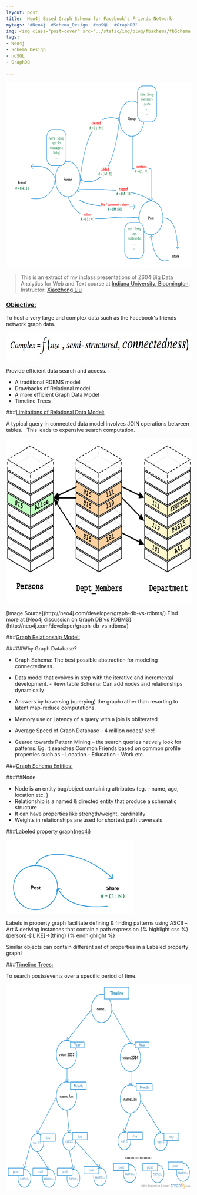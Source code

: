 ```yaml
---
layout: post
title:  Neo4j Based Graph Schema for Facebook’s Friends Network
mytags: "#Neo4j  #Schema_Design  #noSQL  #GraphDB"
img: <img class="post-cover" src="../static/img/blog/fbschema/fbSchema.png" border="5" alt="Responsive image">
tags:
- Neo4j
- Schema_Design
- noSQL
- GraphDB

---
```

<style>.container {
  width: auto;
  max-width: 800px;
  text-align: center;

}
</style>
<p><img src="../static/img/blog/fbschema/main.png" alt="Test Image" style="width:704px;height:503px;"/></p>

> This is an extract of my inclass presentations of Z604:Big Data Analytics for Web and Text course at [Indiana University, Bloomington](https://www.indiana.edu). Instructor: [Xiaozhong Liu](https://www.ils.indiana.edu/people/profile.html?profile_id=100)

<div class="divider"></div>

### [Objective:]()

To host a very large and complex data such as the Facebook's friends network graph data. 
<p><img src="../static/img/blog/fbschema/complex.png" alt="Test Image" style="width:704px;height:79px;"/></p>
Provide efficient data search and access. 

+ A traditional RDBMS model
+ Drawbacks of Relational model
+ A more efficient Graph Data Model
+ Timeline Trees

<div class="divider"></div>

###[Limitations of Relational Data Model:]()

A typical query in connected data model involves JOIN operations between tables.    
This leads to expensive search computation.
<p><img src="../static/img/blog/fbschema/limit.png" alt="Test Image" style="width:704px;height:450px;"/></p>
[Image Source](http://neo4j.com/developer/graph-db-vs-rdbms/)
Find more at [Neo4j discussion on Graph DB vs RDBMS](http://neo4j.com/developer/graph-db-vs-rdbms/)
 
<div class="divider"></div>

###[Graph Relationship Model:]()

#####Why Graph Database?
+ Graph Schema: The best possible abstraction for modeling connectedness.
+ Data model that evolves in step with the iterative and incremental development.
          - Rewritable Schema: Can add nodes and relationships dynamically
                                                 
+ Answers by traversing (querying) the graph rather than resorting to latent map-reduce computations.
+ Memory use or Latency of a query with a join is obliterated 
+ Average Speed of Graph Database
          - 4 million nodes/ sec! 
+ Geared towards Pattern Mining – the search queries natively look for patterns.
  Eg. It searches Common Friends based on common profile properties such as
                            - Location
                            - Education
                            - Work etc. 

<div class="divider"></div>

###[Graph Schema Entities:]()

#####Node 
+ Node is an entity bag/object containing attributes 
               {eg. – name, age, location etc. }
+ Relationship is a named & directed entity that produce a schematic structure
+ It can have properties like strength/weight, cardinality 
+ Weights in relationships are used for shortest path traversals 
 
<div class="divider"></div>

###Labeled property graph[(neo4j)]()

<p><img src="../static/img/blog/fbschema/share copy.png" alt="Test Image" style="width:345px;height:201px;"/></p>
Labels in property graph facilitate defining & finding patterns using ASCII –Art & deriving instances that contain a path expression
             {% highlight css %}   (person)-[:LIKE]->(thing) {% endhighlight %}

Similar objects can contain different set of properties in a Labeled property graph!

<div class="divider"></div>

###[Timeline Trees:]()

To search posts/events over a specific period of time.
<p><img src="../static/img/blog/fbschema/template.png" alt="Test Image" style="width:704px;height:560px;"/></p>

